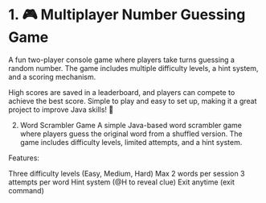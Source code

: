 # 1. 🎮 Multiplayer Number Guessing Game  

A fun two-player console game where players take turns guessing a random number. The game includes multiple difficulty levels, a hint system, and a scoring mechanism.  

High scores are saved in a leaderboard, and players can compete to achieve the best score. Simple to play and easy to set up, making it a great project to improve Java skills! 🚀

2. Word Scrambler Game
A simple Java-based word scrambler game where players guess the original word from a shuffled version. The game includes difficulty levels, limited attempts, and a hint system.

Features:

Three difficulty levels (Easy, Medium, Hard)
Max 2 words per session
3 attempts per word
Hint system (@H to reveal clue)
Exit anytime (exit command)
